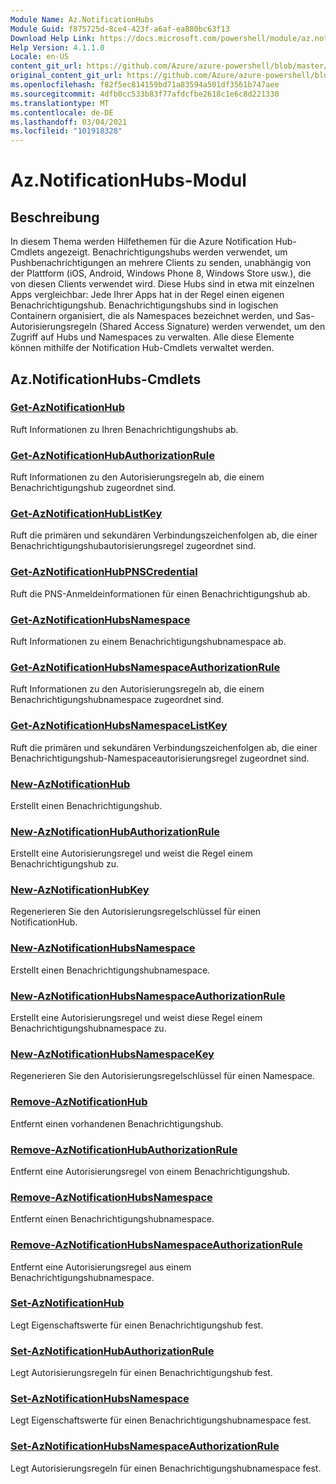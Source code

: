 ```yaml
---
Module Name: Az.NotificationHubs
Module Guid: f875725d-8ce4-423f-a6af-ea880bc63f13
Download Help Link: https://docs.microsoft.com/powershell/module/az.notificationhubs
Help Version: 4.1.1.0
Locale: en-US
content_git_url: https://github.com/Azure/azure-powershell/blob/master/src/NotificationHubs/NotificationHubs/help/Az.NotificationHubs.md
original_content_git_url: https://github.com/Azure/azure-powershell/blob/master/src/NotificationHubs/NotificationHubs/help/Az.NotificationHubs.md
ms.openlocfilehash: f82f5ec814159bd71a83594a501df3561b747aee
ms.sourcegitcommit: 4dfb0cc533b83f77afdcfbe2618c1e6c8d221330
ms.translationtype: MT
ms.contentlocale: de-DE
ms.lasthandoff: 03/04/2021
ms.locfileid: "101918328"
---
```

# Az.NotificationHubs-Modul
## Beschreibung
In diesem Thema werden Hilfethemen für die Azure Notification Hub-Cmdlets angezeigt. Benachrichtigungshubs werden verwendet, um Pushbenachrichtigungen an mehrere Clients zu senden, unabhängig von der Plattform (iOS, Android, Windows Phone 8, Windows Store usw.), die von diesen Clients verwendet wird. Diese Hubs sind in etwa mit einzelnen Apps vergleichbar: Jede Ihrer Apps hat in der Regel einen eigenen Benachrichtigungshub. Benachrichtigungshubs sind in logischen Containern organisiert, die als Namespaces bezeichnet werden, und Sas-Autorisierungsregeln (Shared Access Signature) werden verwendet, um den Zugriff auf Hubs und Namespaces zu verwalten. Alle diese Elemente können mithilfe der Notification Hub-Cmdlets verwaltet werden.

## Az.NotificationHubs-Cmdlets
### [Get-AzNotificationHub](Get-AzNotificationHub.md)
Ruft Informationen zu Ihren Benachrichtigungshubs ab.

### [Get-AzNotificationHubAuthorizationRule](Get-AzNotificationHubAuthorizationRule.md)
Ruft Informationen zu den Autorisierungsregeln ab, die einem Benachrichtigungshub zugeordnet sind.

### [Get-AzNotificationHubListKey](Get-AzNotificationHubListKey.md)
Ruft die primären und sekundären Verbindungszeichenfolgen ab, die einer Benachrichtigungshubautorisierungsregel zugeordnet sind.

### [Get-AzNotificationHubPNSCredential](Get-AzNotificationHubPNSCredential.md)
Ruft die PNS-Anmeldeinformationen für einen Benachrichtigungshub ab.

### [Get-AzNotificationHubsNamespace](Get-AzNotificationHubsNamespace.md)
Ruft Informationen zu einem Benachrichtigungshubnamespace ab.

### [Get-AzNotificationHubsNamespaceAuthorizationRule](Get-AzNotificationHubsNamespaceAuthorizationRule.md)
Ruft Informationen zu den Autorisierungsregeln ab, die einem Benachrichtigungshubnamespace zugeordnet sind.

### [Get-AzNotificationHubsNamespaceListKey](Get-AzNotificationHubsNamespaceListKey.md)
Ruft die primären und sekundären Verbindungszeichenfolgen ab, die einer Benachrichtigungshub-Namespaceautorisierungsregel zugeordnet sind.

### [New-AzNotificationHub](New-AzNotificationHub.md)
Erstellt einen Benachrichtigungshub.

### [New-AzNotificationHubAuthorizationRule](New-AzNotificationHubAuthorizationRule.md)
Erstellt eine Autorisierungsregel und weist die Regel einem Benachrichtigungshub zu.

### [New-AzNotificationHubKey](New-AzNotificationHubKey.md)
Regenerieren Sie den Autorisierungsregelschlüssel für einen NotificationHub.

### [New-AzNotificationHubsNamespace](New-AzNotificationHubsNamespace.md)
Erstellt einen Benachrichtigungshubnamespace.

### [New-AzNotificationHubsNamespaceAuthorizationRule](New-AzNotificationHubsNamespaceAuthorizationRule.md)
Erstellt eine Autorisierungsregel und weist diese Regel einem Benachrichtigungshubnamespace zu.

### [New-AzNotificationHubsNamespaceKey](New-AzNotificationHubsNamespaceKey.md)
Regenerieren Sie den Autorisierungsregelschlüssel für einen Namespace.

### [Remove-AzNotificationHub](Remove-AzNotificationHub.md)
Entfernt einen vorhandenen Benachrichtigungshub.

### [Remove-AzNotificationHubAuthorizationRule](Remove-AzNotificationHubAuthorizationRule.md)
Entfernt eine Autorisierungsregel von einem Benachrichtigungshub.

### [Remove-AzNotificationHubsNamespace](Remove-AzNotificationHubsNamespace.md)
Entfernt einen Benachrichtigungshubnamespace.

### [Remove-AzNotificationHubsNamespaceAuthorizationRule](Remove-AzNotificationHubsNamespaceAuthorizationRule.md)
Entfernt eine Autorisierungsregel aus einem Benachrichtigungshubnamespace.

### [Set-AzNotificationHub](Set-AzNotificationHub.md)
Legt Eigenschaftswerte für einen Benachrichtigungshub fest.

### [Set-AzNotificationHubAuthorizationRule](Set-AzNotificationHubAuthorizationRule.md)
Legt Autorisierungsregeln für einen Benachrichtigungshub fest.

### [Set-AzNotificationHubsNamespace](Set-AzNotificationHubsNamespace.md)
Legt Eigenschaftswerte für einen Benachrichtigungshubnamespace fest.

### [Set-AzNotificationHubsNamespaceAuthorizationRule](Set-AzNotificationHubsNamespaceAuthorizationRule.md)
Legt Autorisierungsregeln für einen Benachrichtigungshubnamespace fest.

